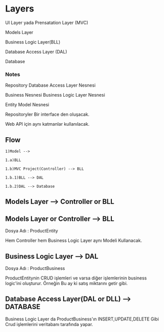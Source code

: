 # Layers 

  UI Layer yada Prensatation Layer (MVC)
  
  Models Layer
  
  Business Logic Layer(BLL)
  
  Database Access Layer (DAL)
  
  Database

### Notes

  Repository Database Access Layer Nesnesi
  
  Business Nesnesi Business Logic Layer Nesnesi
  
  Entity Model Nesnesi
  
  Repositoryler Bir interface den oluşacak.
  
  Web API için aynı katmanlar kullanılacak.

## Flow


    1)Model -->
  
    1.a)BLL
    
    1.b)MVC Project(Controller) --> BLL
    
    1.b.1)BLL --> DAL
    
    1.b.2)DAL --> Database
  
## Models Layer --> Controller or BLL
 
## Models Layer or Controller --> BLL  
  
  Dosya Adı : 
  ProductEntity
  
  Hem Controller hem Business Logic Layer aynı Modeli Kullanacak.
  
## Business Logic Layer --> DAL
  
  Dosya Adı : ProductBusiness
  
  ProductEntitynin CRUD işlemleri ve varsa diğer işlemlerinin business logic'ini oluşturur.
  Örneğin Bu ay ki satış miktarını getir gibi.
  
  
  
## Database Access Layer(DAL or DLL) --> DATABASE
  
  Business Logic Layer da ProductBusiness'ın INSERT,UPDATE,DELETE Gibi Crud işlemlerini veritabanı tarafında yapar.


